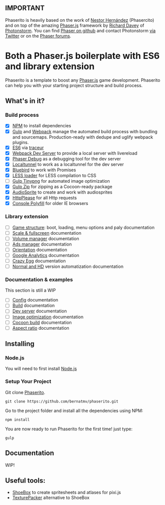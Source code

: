 ## IMPORTANT

Phaserito is heavily based on the work of [Nestor Hernández](https://github.com/nesukun) (Phasercito) and on top of the amazing [Phaser.js](http://phaser.io/) framework by [Richard Davey](https://github.com/photonstorm) of [Photonstorm](http://www.photonstorm.com/). You can find [Phaser on github](https://github.com/photonstorm/phaser) and contact Photonstorm [via Twitter](https://twitter.com/photonstorm) or on the [Phaser forums](http://www.html5gamedevs.com/forum/14-phaser/).

# Both a Phaser.js boilerplate with ES6 and library extension

Phaserito is a template to boost any [Phaser.js](http://phaser.io/) game development.
Phaserito can help you with your starting project structure and build process.

## What's in it?

### Build process

- [x] [NPM](https://github.com/npm/npm) to install dependencies
- [x] [Gulp](https://github.com/gulpjs/gulp) and [Webpack](https://github.com/webpack) manage the automated build process with bundling and sourcemaps. Production-ready with dedupe and uglify webpack plugins.
- [x] [ES6](https://github.com/lukehoban/es6features) via [traceur](https://github.com/google/traceur-compiler)
- [x] [Webpack Dev Server](https://github.com/webpack/webpack-dev-server) to provide a local server with livereload
- [x] [Phaser Debug](https://github.com/englercj/phaser-debug) as a debugging tool for the dev server
- [x] [Localtunnel](https://github.com/defunctzombie/localtunnel) to work as a localtunnel for the dev server
- [x] [Bluebird](https://github.com/petkaantonov/bluebird) to work with Promises
- [x] [LESS loader](https://github.com/webpack/less-loader) for LESS compilation to CSS
- [ ] [Gulp Tinypng](https://github.com/creativeaura/gulp-tinypng) for automated image optimization 
- [x] [Gulp Zip](https://github.com/sindresorhus/gulp-zip) for zipping as a Cocoon-ready package
- [x] [AudioSprite](https://github.com/tonistiigi/audiosprite) to create and work with audiosprites
- [x] [HttpPlease](https://github.com/matthewwithanm/httpplease.js) for all Http requests
- [x] [Console Polyfill](https://github.com/paulmillr/console-polyfill) for older IE browsers

### Library extension

- [ ] [Game structure](#structure): boot, loading, menu options and paly documentation
- [ ] [Scale & fullscreen](#scale) documentation
- [ ] [Volume manager](#volume) documentation
- [ ] [Ads manager](#ads) documentation
- [ ] [Orientation](#orientation) documentation
- [ ] [Google Analytics](#analytics) documentation
- [ ] [Crazy Egg](#crazyegg) documentation
- [ ] [Normal and HD](#hd) version automatization documentation

### Documentation & examples

This section is still a WIP

- [ ] [Config](#config) documentation
- [ ] [Build](#build) documentation
- [ ] [Dev server](#dev-server) documentation
- [ ] [Image optimization](#image-optimization) documentation
- [ ] [Cocoon build](#cocoon-build) documentation
- [ ] [Aspect ratio](#aspect-ratio) documentation

## Installing

### Node.js 

You will need to first install [Node.js](http://nodejs.org/download/) 

### Setup Your Project

Git clone [Phaserito](https://github.com/bernatmv/phaserito).

    git clone https://github.com/bernatmv/phaserito.git

Go to the project folder and install all the dependencies using NPM:

    npm install

You are now ready to run Phaserito for the first time! just type:

    gulp

## Documentation

WIP!

## Useful tools:

  * [ShoeBox](http://renderhjs.net/shoebox/) to create spritesheets and atlases for pixi.js
  * [TexturePacker](https://www.codeandweb.com/texturepacker) alternative to ShoeBox


